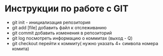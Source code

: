 # Инструкции по работе с GIT
* git init - инициализация репозитория
* git add [file] добавить файл к отслеживанию
* git commit добавить изменения в репозиторий
* git log посмотреть информацию о коммитах (выход - Q)
* git checkout перейти к коммиту( нужно указать 4+ символа номера комита)